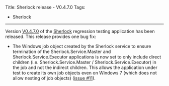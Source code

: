Title: Sherlock release - V0.4.7.0
Tags:
  - Sherlock
---

Version [V0.4.7.0](https://github.com/pvandervelde/Sherlock/releases/tag/v0.4.7.0) of the
[Sherlock](/projects/sherlock.html) regression testing application has been released. This release
provides one bug fix:

- The Windows job object created by the Sherlock service to ensure termination of the
  Sherlock.Service.Master and Sherlock.Service.Executor applications is now set to only include
  direct children (i.e. Sherlock.Service.Master / Sherlock.Service.Executor) in the job and not the
  indirect children. This allows the application under test to create its own job objects even on
  Windows 7 (which does not allow nesting of job objects) ([issue #11](https://github.com/pvandervelde/Sherlock/issues/11)).
